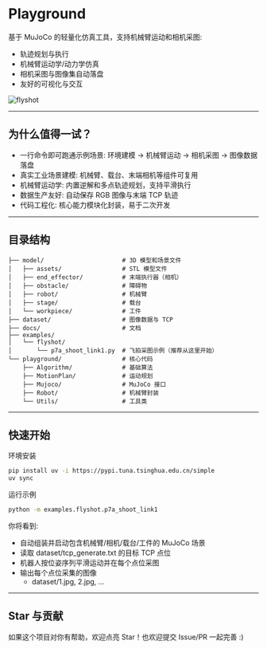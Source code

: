 # Playground

基于 MuJoCo 的轻量化仿真工具，支持机械臂运动和相机采图:
- 轨迹规划与执行
- 机械臂运动学/动力学仿真
- 相机采图与图像集自动落盘
- 友好的可视化与交互

![flyshot]()

---

## 为什么值得一试？
- 一行命令即可跑通示例场景: 环境建模 → 机械臂运动 → 相机采图 → 图像数据落盘
- 真实工业场景建模: 机械臂、载台、末端相机等组件可复用
- 机械臂运动学: 内置逆解和多点轨迹规划，支持平滑执行
- 数据生产友好: 自动保存 RGB 图像与末端 TCP 轨迹
- 代码工程化: 核心能力模块化封装，易于二次开发

---

## 目录结构
```
├── model/                      # 3D 模型和场景文件
│   ├── assets/                 # STL 模型文件
│   ├── end_effector/           # 末端执行器（相机）
│   ├── obstacle/               # 障碍物
│   ├── robot/                  # 机械臂
│   ├── stage/                  # 载台
│   └── workpiece/              # 工件
├── dataset/                    # 图像数据与 TCP
├── docs/                       # 文档
├── examples/
│   └── flyshot/
│       └── p7a_shoot_link1.py  # 飞拍采图示例（推荐从这里开始）
└── playground/                 # 核心代码
    ├── Algorithm/              # 基础算法
    ├── MotionPlan/             # 运动规划
    ├── Mujoco/                 # MuJoCo 接口
    ├── Robot/                  # 机械臂封装
    └── Utils/                  # 工具类
```

---

## 快速开始

环境安装
```bash
pip install uv -i https://pypi.tuna.tsinghua.edu.cn/simple
uv sync
```

运行示例
```bash
python -m examples.flyshot.p7a_shoot_link1
```

你将看到:
- 自动组装并启动包含机械臂/相机/载台/工件的 MuJoCo 场景
- 读取 dataset/tcp_generate.txt 的目标 TCP 点位
- 机器人按位姿序列平滑运动并在每个点位采图
- 输出每个点位采集的图像
  - dataset/1.jpg, 2.jpg, ...          

---

## Star 与贡献
如果这个项目对你有帮助，欢迎点亮 Star！也欢迎提交 Issue/PR 一起完善 :)

 






